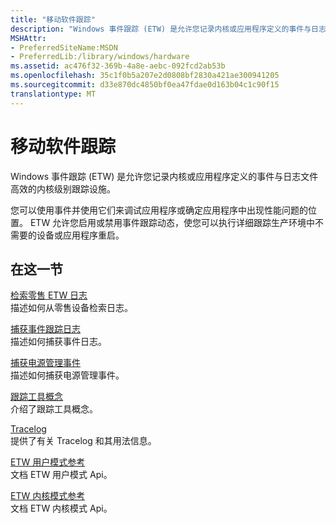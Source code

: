 ```yaml
---
title: "移动软件跟踪"
description: "Windows 事件跟踪 (ETW) 是允许您记录内核或应用程序定义的事件与日志文件高效的内核级别跟踪设施。"
MSHAttr:
- PreferredSiteName:MSDN
- PreferredLib:/library/windows/hardware
ms.assetid: ac476f32-369b-4a8e-aebc-092fcd2ab53b
ms.openlocfilehash: 35c1f0b5a207e2d0808bf2830a421ae300941205
ms.sourcegitcommit: d33e870dc4850bf0ea47fdae0d163b04c1c90f15
translationtype: MT
---
```

# <a name="mobile-software-tracing"></a>移动软件跟踪


Windows 事件跟踪 (ETW) 是允许您记录内核或应用程序定义的事件与日志文件高效的内核级别跟踪设施。

您可以使用事件并使用它们来调试应用程序或确定应用程序中出现性能问题的位置。 ETW 允许您启用或禁用事件跟踪动态，使您可以执行详细跟踪生产环境中不需要的设备或应用程序重启。

## <a name="in-this-section"></a>在这一节


<a href="" id="retrieve-retail-etw-logs"></a>[检索零售 ETW 日志](retrieve-retail-etw-logs.md)  
描述如何从零售设备检索日志。

<a href="" id="capture-event-trace-logs"></a>[捕获事件跟踪日志](capture-event-trace-logs-on-windows-phone.md)  
描述如何捕获事件日志。

<a href="" id="capture-power-management-events"></a>[捕获电源管理事件](capture-power-management-events-on-windows-phone.md)  
描述如何捕获电源管理事件。

<a href="" id="tracing-tool-concepts"></a>[跟踪工具概念](http://msdn.microsoft.com/library/windows/hardware/ff553975.aspx)  
介绍了跟踪工具概念。

<a href="" id="tracelog"></a>[Tracelog](http://msdn.microsoft.com/library/windows/hardware/ff552994.aspx)  
提供了有关 Tracelog 和其用法信息。

<a href="" id="etw-user-mode-reference"></a>[ETW 用户模式参考](http://msdn.microsoft.com/library/windows/desktop/aa363802.aspx)  
文档 ETW 用户模式 Api。

<a href="" id="etw-kernel-mode-reference"></a>[ETW 内核模式参考](http://msdn.microsoft.com/library/windows/hardware/ff545650.aspx)  
文档 ETW 内核模式 Api。

 

 






